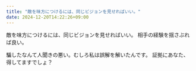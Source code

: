 ```yaml
---
title: "敵を味方につけるには、同じビジョンを見せればいい。"
date: 2024-12-20T14:22:26+09:00
---
```

敵を味方につけるには、同じビジョンを見せればいい。
相手の経験を揺さぶれば良い。

騙したなんて人聞きの悪い。むしろ私は誤解を解いたんです。
証拠にあなた、得してますでしょ？
